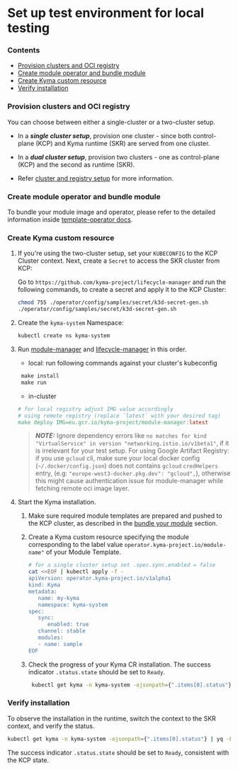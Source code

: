 # Set up test environment for local testing

### Contents
* [Provision clusters and OCI registry](#provision-clusters-and-oci-registry)
* [Create module operator and bundle module](#create-module-operator-and-bundle-module)
* [Create Kyma custom resource](#create-kyma-custom-resource)
* [Verify installation](#verify-installation)

### Provision clusters and OCI registry

You can choose between either a single-cluster or a two-cluster setup.

- In a **_single cluster setup_**, provision one cluster - since both control-plane (KCP) and Kyma runtime (SKR) are served from one cluster.

- In a **_dual cluster setup_**, provision two clusters - one as control-plane (KCP) and the second as runtime (SKR).

- Refer [cluster and registry setup](provision-cluster-and-registry.md) for more information.

### Create module operator and bundle module

To bundle your module image and operator, please refer to the detailed information inside [template-operator docs](../../samples/template-operator/README.md#bundling-and-installation).

### Create Kyma custom resource

1. If you're using the two-cluster setup, set your `KUBECONFIG` to the KCP Cluster context.
   Next, create a `Secret` to access the SKR cluster from KCP:

   Go to `https://github.com/kyma-project/lifecycle-manager` and run the following commands, to create a secret and apply it to the KCP Cluster:

   ```sh
   chmod 755 ./operator/config/samples/secret/k3d-secret-gen.sh
   ./operator/config/samples/secret/k3d-secret-gen.sh
   ```

2. Create the `kyma-system` Namespace:

   ```sh
   kubectl create ns kyma-system
   ```

3. Run [module-manager](https://github.com/kyma-project/module-manager/tree/main/operator) and [lifecycle-manager](https://github.com/kyma-project/lifecycle-manager/tree/main/operator) in this order.
   * local: run following commands against your cluster's kubeconfig
   ```makefile
    make install
    make run
   ```
   * in-cluster
   ```makefile
   # for local registry adjust IMG value accordingly
   # using remote registry (replace `latest` with your desired tag)
   make deploy IMG=eu.gcr.io/kyma-project/module-manager:latest
   ```

   > _**NOTE:**_ Ignore dependency errors like `no matches for kind "VirtualService" in version "networking.istio.io/v1beta1"`, if it is irrelevant for your test setup.
   For using Google Artifact Registry: if you use `gcloud` cli, make sure your local docker config (`~/.docker/config.json`) does not contains `gcloud` `credHelpers` entry, (e.g: `"europe-west3-docker.pkg.dev": "gcloud",`), otherwise this might cause authentication issue for module-manager while fetching remote oci image layer.

4. Start the Kyma installation.

   1. Make sure required module templates are prepared and pushed to the KCP cluster, as described in the [bundle your module](#create-module-operator-and-bundle-module) section. 

   2. Create a Kyma custom resource specifying the module corresponding to the label value `operator.kyma-project.io/module-name"` of your Module Template.
   
      ```sh
      # for a single cluster setup set .spec.sync.enabled = false
      cat <<EOF | kubectl apply -f -
      apiVersion: operator.kyma-project.io/v1alpha1
      kind: Kyma
      metadata:
         name: my-kyma
         namespace: kyma-system
      spec:
         sync:
            enabled: true
         channel: stable
         modules:
         - name: sample
      EOF 
      ```
   
   3. Check the progress of your Kyma CR installation. The success indicator `.status.state` should be set to `Ready`.
      ```sh
       kubectl get kyma -n kyma-system -ojsonpath={".items[0].status"} | yq -P
      ```
      

### Verify installation

To observe the installation in the runtime, switch the context to the SKR context, and verify the status.

  ```sh
  kubectl get kyma -n kyma-system -ojsonpath={".items[0].status"} | yq -P
  ```
  The success indicator `.status.state` should be set to `Ready`, consistent with the KCP state.
